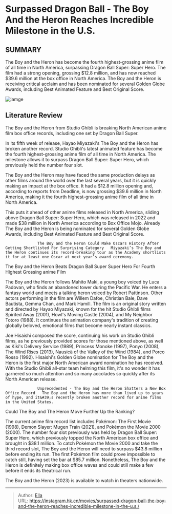 # Surpassed Dragon Ball - The Boy And the Heron Reaches Incredible Milestone in the U.S.


## SUMMARY 



  The Boy and the Heron has become the fourth highest-grossing anime film of all time in North America, surpassing Dragon Ball Super: Super Hero.   The film had a strong opening, grossing $12.8 million, and has now reached $39.6 million at the box office in North America.   The Boy and the Heron is receiving critical acclaim and has been nominated for several Golden Globe Awards, including Best Animated Feature and Best Original Score.  

![iamge](https://static1.srcdn.com/wordpress/wp-content/uploads/2024/01/the-boy-and-the-heron-with-shocked-goku.jpg)

## Literature Review

The Boy and the Heron from Studio Ghibli is breaking North American anime film box office records, including one set by Dragon Ball Super. 




In its fifth week of release, Hayao Miyazaki&#39;s The Boy and the Heron has broken another record. Studio Ghibli&#39;s latest animated feature has become the fourth highest-grossing anime film of all time in North America. The milestone allows it to surpass Dragon Ball Super: Super Hero, which previously held the number four slot.




The Boy and the Heron may have faced the same production delays as other films around the world over the last several years, but it is quickly making an impact at the box office. It had a $12.8 million opening and, according to reports from Deadline, is now grossing $39.6 million in North America, making it the fourth highest-grossing anime film of all time in North America.

          

This puts it ahead of other anime films released in North America, sliding above Dragon Ball Super: Super Hero, which was released in 2022 and made $38 million in North America according to Box Office Mojo. Already The Boy and the Heron is being nominated for several Golden Globe Awards, including Best Animated Feature and Best Original Score.

                  The Boy and the Heron Could Make Oscars History After Getting Shortlisted For Surprising Category   Miyazaki’s The Boy and the Heron continues its record-breaking tour as the Academy shortlists it for at least one Oscar at next year’s award ceremony.   





 The Boy and the Heron Beats Dragon Ball Super Super Hero For Fourth Highest Grossing anime Film 
          

The Boy and the Heron follows Mahito Maki, a young boy voiced by Luca Padovan, who finds an abandoned tower during the Pacific War. He enters a fantasy world and meets a talking heron voiced by Robert Pattinson. Other actors performing in the film are Willem Dafoe, Christian Bale, Dave Bautista, Gemma Chan, and Mark Hamill. The film is an original story written and directed by Hayao Miyazaki, known for the hit Studio Ghibli films Spirited Away (2001), Howl&#39;s Moving Castle (2004), and My Neighbor Totoro (1988). It continues the animation company&#39;s tradition of creating globally beloved, emotional films that become nearly instant classics.

Joe Hisaishi composed the score, continuing his work on Studio Ghibli films, as he previously provided scores for those mentioned above, as well as Kiki&#39;s Delivery Service (1989), Princess Monoke (1997), Ponyo (2008), The Wind Rises (2013), Nausicä of the Valley of the Wind (1984), and Porco Rosso (1992). Hisaishi&#39;s Golden Globe nomination for The Boy and the Heron is the first major North American award nomination he has received. With the Studio Ghibli all-star team helming this film, it&#39;s no wonder it has garnered so much attention and so many accolades so quickly after its North American release.




                  Unprecedented - The Boy and the Heron Shatters a New Box Office Record   The Boy and the Heron has more than lived up to years of hype, and it&#39;s recently broken another record for anime films in the United States.   



 Could The Boy and The Heron Move Further Up the Ranking? 
          

The current anime film record list includes Pokémon: The First Movie (1998), Demon Slayer: Mugen Train (2021), and Pokémon the Movie 2000 (2000). The number four slot previously was held by Dragon Ball Super: Super Hero, which previously topped the North American box office and brought in $38.1 million. To catch Pokémon the Movie 2000 and take the third record slot, The Boy and the Heron will need to surpass $43.8 million before ending its run. The first Pokémon film could prove impossible to catch still, having set the bar at $85.7 million. Nonetheless, The Boy and the Heron is definitely making box office waves and could still make a few before it ends its theatrical run.




The Boy and the Heron (2023) is available to watch in theaters nationwide.



---

> Author: [Ella](https://instagram.hk.cn/)  
> URL: https://instagram.hk.cn/movies/surpassed-dragon-ball-the-boy-and-the-heron-reaches-incredible-milestone-in-the-u.s./  

